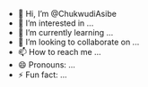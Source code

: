 - 👋 Hi, I’m @ChukwudiAsibe
- 👀 I’m interested in ...
- 🌱 I’m currently learning ...
- 💞️ I’m looking to collaborate on ...
- 📫 How to reach me ...
- 😄 Pronouns: ...
- ⚡ Fun fact: ...

<!---
ChukwudiAsibe/ChukwudiAsibe is a ✨ special ✨ repository because its `README.md` (this file) appears on your GitHub profile.
You can click the Preview link to take a look at your changes.
--->
